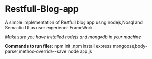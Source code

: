 # Restfull-Blog-app
 A simple implementation of Restfull blog app  using nodejs,Nosql and Semantic UI as user experience FrameWork. 

*Make sure you have installed nodejs and mongodb in your machine*

**Commands to run files:**
npm init
  ,npm install express mongoose,body-parser,method-override--save 
  ,node app.js
